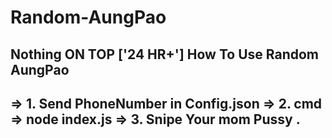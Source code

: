 # Random-AungPao
Nothing ON TOP ['24 HR+']
How To Use Random AungPao
-------------------------
=> 1. Send PhoneNumber in Config.json
=> 2. cmd => node index.js
=> 3. Snipe Your mom Pussy .
--------------------------
